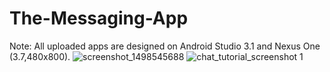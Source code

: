 # The-Messaging-App
Note: All uploaded apps are designed on Android Studio 3.1 and Nexus One (3.7,480x800).
![screenshot_1498545688](https://user-images.githubusercontent.com/40694722/46557297-3be43680-c89e-11e8-9f30-111150f2f839.jpg)
![chat_tutorial_screenshot 1](https://user-images.githubusercontent.com/40694722/46557299-3be43680-c89e-11e8-83f3-84ff29400a96.jpg)

